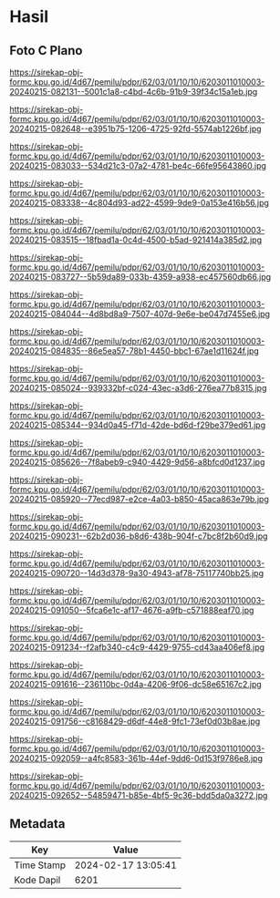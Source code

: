 # Hasil

## Foto C Plano

https://sirekap-obj-formc.kpu.go.id/4d67/pemilu/pdpr/62/03/01/10/10/6203011010003-20240215-082131--5001c1a8-c4bd-4c6b-91b9-39f34c15a1eb.jpg

https://sirekap-obj-formc.kpu.go.id/4d67/pemilu/pdpr/62/03/01/10/10/6203011010003-20240215-082648--e3951b75-1206-4725-92fd-5574ab1226bf.jpg

https://sirekap-obj-formc.kpu.go.id/4d67/pemilu/pdpr/62/03/01/10/10/6203011010003-20240215-083033--534d21c3-07a2-4781-be4c-66fe95643860.jpg

https://sirekap-obj-formc.kpu.go.id/4d67/pemilu/pdpr/62/03/01/10/10/6203011010003-20240215-083338--4c804d93-ad22-4599-9de9-0a153e416b56.jpg

https://sirekap-obj-formc.kpu.go.id/4d67/pemilu/pdpr/62/03/01/10/10/6203011010003-20240215-083515--18fbad1a-0c4d-4500-b5ad-921414a385d2.jpg

https://sirekap-obj-formc.kpu.go.id/4d67/pemilu/pdpr/62/03/01/10/10/6203011010003-20240215-083727--5b59da89-033b-4359-a938-ec457560db66.jpg

https://sirekap-obj-formc.kpu.go.id/4d67/pemilu/pdpr/62/03/01/10/10/6203011010003-20240215-084044--4d8bd8a9-7507-407d-9e6e-be047d7455e6.jpg

https://sirekap-obj-formc.kpu.go.id/4d67/pemilu/pdpr/62/03/01/10/10/6203011010003-20240215-084835--86e5ea57-78b1-4450-bbc1-67ae1d11624f.jpg

https://sirekap-obj-formc.kpu.go.id/4d67/pemilu/pdpr/62/03/01/10/10/6203011010003-20240215-085024--939332bf-c024-43ec-a3d6-276ea77b8315.jpg

https://sirekap-obj-formc.kpu.go.id/4d67/pemilu/pdpr/62/03/01/10/10/6203011010003-20240215-085344--934d0a45-f71d-42de-bd6d-f29be379ed61.jpg

https://sirekap-obj-formc.kpu.go.id/4d67/pemilu/pdpr/62/03/01/10/10/6203011010003-20240215-085626--7f8abeb9-c940-4429-9d56-a8bfcd0d1237.jpg

https://sirekap-obj-formc.kpu.go.id/4d67/pemilu/pdpr/62/03/01/10/10/6203011010003-20240215-085920--77ecd987-e2ce-4a03-b850-45aca863e79b.jpg

https://sirekap-obj-formc.kpu.go.id/4d67/pemilu/pdpr/62/03/01/10/10/6203011010003-20240215-090231--62b2d036-b8d6-438b-904f-c7bc8f2b60d9.jpg

https://sirekap-obj-formc.kpu.go.id/4d67/pemilu/pdpr/62/03/01/10/10/6203011010003-20240215-090720--14d3d378-9a30-4943-af78-75117740bb25.jpg

https://sirekap-obj-formc.kpu.go.id/4d67/pemilu/pdpr/62/03/01/10/10/6203011010003-20240215-091050--5fca6e1c-af17-4676-a9fb-c571888eaf70.jpg

https://sirekap-obj-formc.kpu.go.id/4d67/pemilu/pdpr/62/03/01/10/10/6203011010003-20240215-091234--f2afb340-c4c9-4429-9755-cd43aa406ef8.jpg

https://sirekap-obj-formc.kpu.go.id/4d67/pemilu/pdpr/62/03/01/10/10/6203011010003-20240215-091616--236110bc-0d4a-4206-9f06-dc58e65167c2.jpg

https://sirekap-obj-formc.kpu.go.id/4d67/pemilu/pdpr/62/03/01/10/10/6203011010003-20240215-091756--c8168429-d6df-44e8-9fc1-73ef0d03b8ae.jpg

https://sirekap-obj-formc.kpu.go.id/4d67/pemilu/pdpr/62/03/01/10/10/6203011010003-20240215-092059--a4fc8583-361b-44ef-9dd6-0d153f9786e8.jpg

https://sirekap-obj-formc.kpu.go.id/4d67/pemilu/pdpr/62/03/01/10/10/6203011010003-20240215-092652--54859471-b85e-4bf5-9c36-bdd5da0a3272.jpg


## Metadata

| Key        | Value               |
| ---------- | ------------------- |
| Time Stamp | 2024-02-17 13:05:41 |
| Kode Dapil | 6201                |



